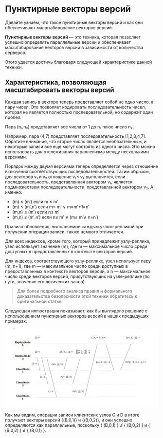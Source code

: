 
# Пунктирные векторы версий

Давайте узнаем, что такое пунктирные векторы версий и как они обеспечивают масштабирование векторов версий.

**Пунктирные векторы версий** — это техника, которая позволяет успешно определять параллельные версии и обеспечивает масштабирование векторов версий в зависимости от количества серверов.

Этого удается достичь благодаря следующей характеристике данной техники.

## Характеристика, позволяющая масштабировать векторы версий

Каждая запись в векторе теперь представляет собой не одно число, а пару чисел. Это позволяет кодировать последовательность чисел, которая не является полностью последовательной, но содержит один пробел.

Пара (n₁,n₂) представляет все числа от 1 до n₁ плюс число n₂.

Например, пара (4,7) представляет последовательность [1,2,3,4,7]. Обратите внимание, что второе число является необязательным, и некоторые записи все еще могут состоять из одного числа. Это можно использовать для отслеживания параллелизма между несколькими версиями.

Порядок между двумя версиями теперь определяется через отношение включения соответствующих последовательностей. Таким образом, для векторов v₁ и v₂ отношение v₁≤ v₂ выполняется, если последовательность, представленная вектором v₁, является подмножеством последовательности, представленной вектором v₂. А именно:

*   (m) ≤ (m′) если m ≤ m′
*   (m) ≤ (m′,n′) если m≤ m′ ∨ m=m′+1=n′
*   (m,n) ≤ (m′) если n≤ m′
*   (m,n) ≤ (m′,n′) если n≤ m′ ∨ (m≤ m′∧ n=n′)

Правило обновления, выполняемое каждым узлом-репликой при получении операции записи, также немного отличается.

Для всех индексов, кроме того, который принадлежит узлу-реплике, узел использует значение (m), где m — максимальное число среди доступных в предоставленных в контексте векторов версий.

Для индекса, соответствующего узлу-реплике, узел использует пару (m, n+1), где m — максимальное число среди доступных в предоставленных в контексте векторов версий, а n — максимальное число среди векторов версий, присутствующих на узле-реплике (по сути, значение его логических часов).

> Для более подробного анализа правил и формального доказательства безопасности этой техники обратитесь к оригинальной статье.

Следующая иллюстрация показывает, как бы выглядело решение с использованием пунктирных векторов версий в наших предыдущих примерах.

![img_18.png](img/img_18.png)

Как мы видим, операции записи клиентских узлов C и D в итоге получают векторы версий {(B,0,1)} и {(B,0,2)}, и они успешно определяются как параллельные, поскольку { (B,0,1) } ≰ { (B,0,2) } и { (B,0,2) } ≰ { (B,0,1) }.